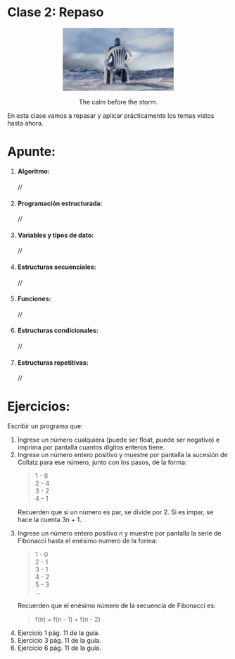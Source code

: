 # Clase 2: Repaso
<p align="center">
  <img width="50%" height="50%" src="img/vergil_chair.jpg" alt="I am the storm that is approaching">
</p>
<p style="text-align: center;">The calm before the storm.</p>

En esta clase vamos a repasar y aplicar prácticamente los temas vistos hasta ahora.

# Apunte:
<ol>
<li><h4>Algoritmo:</h4></li>
//
<li><h4>Programación estructurada:</h4></li>
//
<li><h4>Variables y tipos de dato:</h4></li>
//
<li><h4>Estructuras secuenciales:</h4></li>
//
<li><h4>Funciones:</h4></li>
//
<li><h4>Estructuras condicionales:</h4></li>
//
<li><h4>Estructuras repetitivas:</h4></li>
//
</ol>

# Ejercicios:
Escribir un programa que:
<ol>
<li>Ingrese un número cualquiera (puede ser float, puede ser negativo) e imprima por pantalla cuantos dígitos enteros tiene.</li>
<li>Ingrese un número entero positivo y muestre por pantalla la sucesión de Collatz para ese número, junto con los pasos, de la forma:

> 1 - 8<br>
> 2 - 4<br>
> 3 - 2<br>
> 4 - 1<br>

Recuerden que si un número es par, se divide por 2. Si es impar, se hace la cuenta 3n + 1.
</li>
<li>Ingrese un número entero positivo n y muestre por pantalla la serie de Fibonacci hasta el enésimo numero de la forma:

> 1 - 0<br>
> 2 - 1<br>
> 3 - 1<br>
> 4 - 2<br>
> 5 - 3<br>
> ...<br>

Recuerden que el enésimo número de la secuencia de Fibonacci es:

> f(n) = f(n - 1) + f(n - 2)
</li>
<li>Ejercicio 1 pág. 11 de la guía.</li>
<li>Ejercicio 3 pág. 11 de la guía.</li>
<li>Ejercicio 6 pág. 11 de la guía.</li>
</ol>